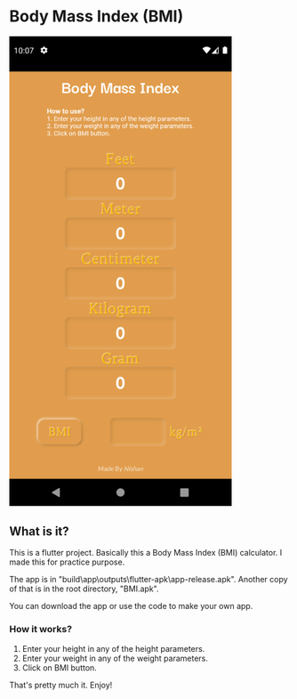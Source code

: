 # Body Mass Index (BMI)

<img src="assets\BMIscreenshot.png" width="400"/>

## What is it?
This is a flutter project. Basically this a Body Mass Index (BMI) calculator.
I made this for practice purpose.

The app is in "build\app\outputs\flutter-apk\app-release.apk". Another copy of that is in the root directory, "BMI.apk".
<!-- Haven't been tested from root directory file -->

You can download the app or use the code to make your own app.

### How it works?
1. Enter your height in any of the height parameters.
2. Enter your weight in any of the weight parameters.
3. Click on BMI button.

That's pretty much it. Enjoy!
